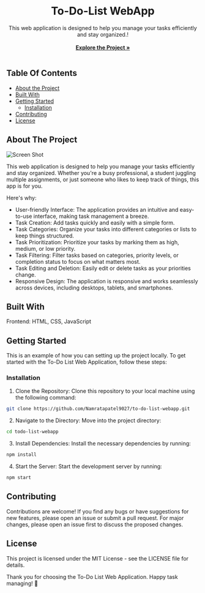 <br/>
<p align="center">

  <h1 align="center">To-Do-List WebApp</h1>

  <p align="center">
    This web application is designed to help you manage your tasks efficiently and stay organized.!
    <br/>
    <br/>
    <a href="https://github.com/Namratapatel9027/To-Do-List-WebApp"><strong>Explore the Project »</strong></a>
    <br/>
    <br/>
<!--     <a href="https://github.com/ShaanCoding/ReadME-Generator">View Demo</a>
    . -->
  </p>
</p>


## Table Of Contents

* [About the Project](#about-the-project)
* [Built With](#built-with)
* [Getting Started](#getting-started)
  * [Installation](#installation)
* [Contributing](#contributing)
* [License](#license)

## About The Project

![Screen Shot](images/screenshot.png)

This web application is designed to help you manage your tasks efficiently and stay organized. Whether you're a busy professional, a student juggling multiple assignments, or just someone who likes to keep track of things, this app is for you.

Here's why:

* User-friendly Interface: The application provides an intuitive and easy-to-use interface, making task management a breeze.
* Task Creation: Add tasks quickly and easily with a simple form.
* Task Categories: Organize your tasks into different categories or lists to keep things structured.
* Task Prioritization: Prioritize your tasks by marking them as high, medium, or low priority.
* Task Filtering: Filter tasks based on categories, priority levels, or completion status to focus on what matters most.
* Task Editing and Deletion: Easily edit or delete tasks as your priorities change.
* Responsive Design: The application is responsive and works seamlessly across devices, including desktops, tablets, and smartphones.

## Built With

Frontend: HTML, CSS, JavaScript

## Getting Started

This is an example of how you can setting up the project locally.
To get started with the To-Do List Web Application, follow these steps:

### Installation

1. Clone the Repository: Clone this repository to your local machine using the following command:

```sh
git clone https://github.com/Namratapatel9027/to-do-list-webapp.git
```

2. Navigate to the Directory: Move into the project directory:

```sh
cd todo-list-webapp
```

3. Install Dependencies: Install the necessary dependencies by running:

```sh
npm install
```

4. Start the Server: Start the development server by running:

```sh
npm start
```

## Contributing

Contributions are welcome! If you find any bugs or have suggestions for new features, please open an issue or submit a pull request. For major changes, please open an issue first to discuss the proposed changes.

## License

This project is licensed under the MIT License - see the LICENSE file for details.

Thank you for choosing the To-Do List Web Application. Happy task managing! 🚀
